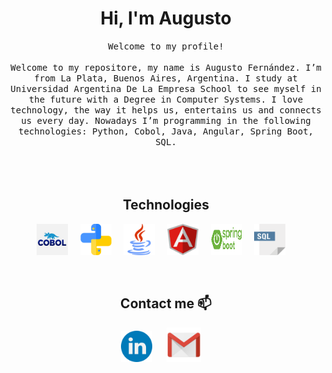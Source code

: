 <h1 align="center"> Hi, I'm Augusto</h1>

<p align="center">
  <samp>
Welcome to my profile!<br/>
<br/>
Welcome to my repositore, my name is Augusto Fernández. I’m from La Plata, Buenos Aires, Argentina. 
I study at Universidad Argentina De La Empresa School to see myself in the future with a Degree in Computer Systems.
I love technology, the way it helps us, entertains us and connects us every day. 
Nowadays I’m programming in the following technologies: Python, Cobol, Java, Angular, Spring Boot, SQL.
  </samp><br><br>
<br><br>
  
  <h2 align="center">Technologies</h2>
<p align="center">
   <img src="img/cobol.jpg" width="50" height="50" /> &nbsp; &nbsp;
   <img src="img/python.svg" width="50" height="50" /> &nbsp; &nbsp;
   <img src="img/java.png" width="50" height="50" /> &nbsp; &nbsp;
   <img src="img/angular.svg" width="50" height="50" /> &nbsp; &nbsp;
   <img src="img/spring.png" width="50" height="50" /> &nbsp; &nbsp;
   <img src="img/sql.png" width="50" height="50" /> &nbsp; &nbsp;
  
</p>
<br/>

<h2 align="center"> Contact me 📫 </h2>
<p align="center">
  <a target="_blank"href="https://www.linkedin.com/in/augusto-fernandez/"><img src="img/linkedin.png" width="50" height="50" /></a>&nbsp; &nbsp; &nbsp; 
  <a target="_blank"href="mailto:fernandezgarcia.af@gmail.com"><img src="img/gmail.png" width="55" height="55" /></a>&nbsp;&nbsp;&nbsp;&nbsp;

</p>
